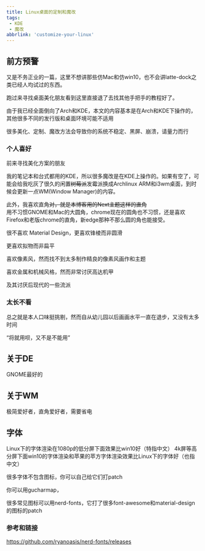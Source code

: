 ```yaml
---
title: Linux桌面的定制和魔改
tags:
 - KDE
 - 魔改
abbrlink: 'customize-your-linux'
---
```



<!-- more -->

## 前方预警

又是不务正业的一篇，这里不想讲那些仿Mac和仿win10，也不会讲latte-dock之类已经人均试过的东西。

跑过来寻找桌面美化朋友看到这里直接退了去找其他手把手的教程好了。

由于我已经全面倒向了Arch和KDE，本文的内容基本是在Arch和KDE下操作的，其他很多不同的发行版和桌面环境可能不适用

很多美化、定制、魔改方法会导致你的系统不稳定、黑屏、崩溃，请量力而行

### 个人喜好

前来寻找美化方案的朋友

我的笔记本和台式都用的KDE，所以很多魔改是在KDE上操作的。如果有空了，可能会给我吃灰了很久的闲置~~树莓派~~发霉派换成Archlinux ARM和i3wm桌面，到时候会更新一点WM(Window Manager)的内容。

此外，我喜欢直角~~对，就是本博客用的Next主题这样的直角~~  
用不习惯GNOME和Mac的大圆角，chrome现在的圆角也不习惯，还是喜欢Firefox和老版chrome的直角，新edge那种不那么圆的角也能接受。

很不喜欢 Material Design，更喜欢锋棱而非圆滑

更喜欢拟物而非扁平

喜欢像素风，然而找不到太多制作精良的像素风画作和主题

喜欢金属和机械风格，然而非常讨厌高达机甲

及其讨厌后现代的一些流派

### 太长不看

总之就是本人口味挺挑剔，然而自从幼儿园以后画画水平一直在退步，又没有太多时间

“将就用呗，又不是不能用”

## 关于DE

GNOME最好的

## 关于WM

极简爱好者，直角爱好者，需要省电

## 字体

Linux下的字体渲染在1080p的低分屏下面效果比win10好（特指中文）
4k屏等高分屏下面win10的字体渲染和苹果的苹方字体渲染效果比Linux下的字体好（也指中文）

很多字体不包含图标，你可以自己给它们打patch

你可以用gucharmap，

很多常见图标可以用nerd-fonts，它打了很多font-awesome和material-design的图标的patch


### 参考和链接

https://github.com/ryanoasis/nerd-fonts/releases


## 